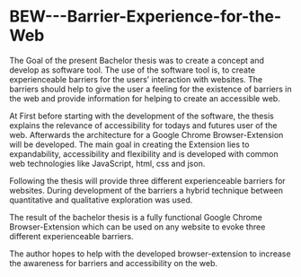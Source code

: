 # BEW---Barrier-Experience-for-the-Web

The Goal of the present Bachelor thesis was to create a concept and develop as software
tool. The use of the software tool is, to create experienceable barriers for the users’
interaction with websites. The barriers should help to give the user a feeling for the
existence of barriers in the web and provide information for helping to create an
accessible web.

At First before starting with the development of the software, the thesis explains the
relevance of accessibility for todays and futures user of the web. Afterwards the
architecture for a Google Chrome Browser-Extension will be developed. The main goal in
creating the Extension lies to expandability, accessibility and flexibility and is developed
with common web technologies like JavaScript, html, css and json.

Following the thesis will provide three different experienceable barriers for websites.
During development of the barriers a hybrid technique between quantitative and
qualitative exploration was used.

The result of the bachelor thesis is a fully functional Google Chrome Browser-Extension
which can be used on any website to evoke three different experienceable barriers.

The author hopes to help with the developed browser-extension to increase the
awareness for barriers and accessibility on the web.
